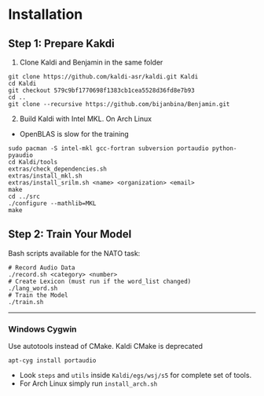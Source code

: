 # Installation

## Step 1: Prepare Kakdi
1. Clone Kaldi and Benjamin in the same folder

```
git clone https://github.com/kaldi-asr/kaldi.git Kaldi
cd Kaldi
git checkout 579c9bf1770698f1383cb1cea5528d36fd8e7b93
cd ..
git clone --recursive https://github.com/bijanbina/Benjamin.git
```

2. Build Kaldi with Intel MKL. On Arch Linux

* OpenBLAS is slow for the training

```
sudo pacman -S intel-mkl gcc-fortran subversion portaudio python-pyaudio
cd Kaldi/tools
extras/check_dependencies.sh
extras/install_mkl.sh
extras/install_srilm.sh <name> <organization> <email>
make
cd ../src
./configure --mathlib=MKL
make
```

## Step 2: Train Your Model

Bash scripts available for the NATO task:

```
# Record Audio Data
./record.sh <category> <number>
# Create Lexicon (must run if the word_list changed)
./lang_word.sh
# Train the Model
./train.sh
```

----------

### Windows Cygwin
Use autotools instead of CMake. Kaldi CMake is deprecated

```
apt-cyg install portaudio
```

* Look `steps` and `utils` inside `Kaldi/egs/wsj/s5` for complete set of tools.
* For Arch Linux simply run `install_arch.sh`